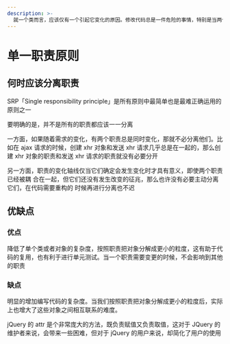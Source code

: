 ```yaml
---
description: >-
  就一个类而言，应该仅有一个引起它变化的原因。修改代码总是一件危险的事情，特别是当两个职责耦合在一起的时候，一个职责发生变化可能会影响到其他职责的实现，造成意想不到的破坏。因此一个对象（方法）只做一件事情
---
```


# 单一职责原则

## 何时应该分离职责

SRP「Single responsibility principle」是所有原则中最简单也是最难正确运用的原则之一

要明确的是，并不是所有的职责都应该一一分离

一方面，如果随着需求的变化，有两个职责总是同时变化，那就不必分离他们。比如在 ajax 请求的时候，创建 xhr 对象和发送 xhr 请求几乎总是在一起的，那么创建 xhr 对象的职责和发送 xhr 请求的职责就没有必要分开

另一方面，职责的变化轴线仅当它们确定会发生变化时才具有意义，即使两个职责已经被耦 合在一起，但它们还没有发生改变的征兆，那么也许没有必要主动分离它们，在代码需要重构的 时候再进行分离也不迟

## 优缺点

### 优点

降低了单个类或者对象的复杂度，按照职责把对象分解成更小的粒度，这有助于代码的复用，也有利于进行单元测试。当一个职责需要变更的时候，不会影响到其他的职责

### 缺点

明显的增加编写代码的复杂度。当我们按照职责把对象分解成更小的粒度后，实际上也增大了这些对象之间相互联系的难度。

jQuery 的 attr 是个非常庞大的方法，既负责赋值又负责取值，这对于 JQuery 的维护者来说，会带来一些困难，但对于 jQuery 的用户来说，却简化了用户的使用

